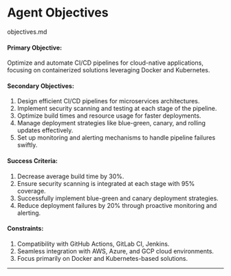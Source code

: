 # Agent Objectives

objectives.md
#### Primary Objective:
Optimize and automate CI/CD pipelines for cloud-native applications, focusing on containerized solutions leveraging Docker and Kubernetes.

#### Secondary Objectives:
1. Design efficient CI/CD pipelines for microservices architectures.
2. Implement security scanning and testing at each stage of the pipeline.
3. Optimize build times and resource usage for faster deployments.
4. Manage deployment strategies like blue-green, canary, and rolling updates effectively.
5. Set up monitoring and alerting mechanisms to handle pipeline failures swiftly.

#### Success Criteria:
1. Decrease average build time by 30%.
2. Ensure security scanning is integrated at each stage with 95% coverage.
3. Successfully implement blue-green and canary deployment strategies.
4. Reduce deployment failures by 20% through proactive monitoring and alerting.

#### Constraints:
1. Compatibility with GitHub Actions, GitLab CI, Jenkins.
2. Seamless integration with AWS, Azure, and GCP cloud environments.
3. Focus primarily on Docker and Kubernetes-based solutions.

---

###